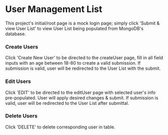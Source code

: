 # User Management List

This project's initial/root page is a mock login page; simply click 'Submit & view User List' to view User List being populated from MongoDB's database. 

### Create Users

Click 'Create New User' to be directed to the createUser page, fill in all field inputs with an age between 18-80 to create a valid submission. If submission is valid, user will be redirected to the User List with the submit.

### Edit Users

Click 'EDIT' to be directed to the editUser page with selected user's info pre-populated. User will apply desired changes & submit. If submission is valid, user will be redirected to the User List after submittal.


### Delete Users

Click 'DELETE' to delete corresponding user in table.

